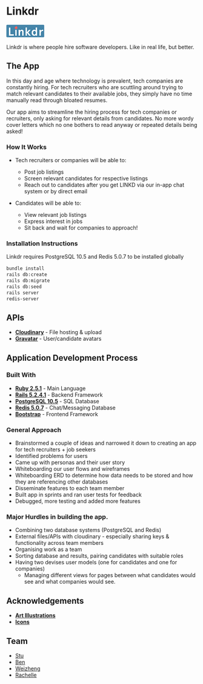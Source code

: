 # Linkdr

![logo](/public/small-logo.png)

Linkdr is where people hire software developers. Like in real life, but better.

## The App

In this day and age where technology is prevalent, tech companies are constantly hiring. For tech recruiters who are scuttling around trying to match relevant candidates to their available jobs, they simply have no time manually read through bloated resumes.

Our app aims to streamline the hiring process for tech companies or recruiters, only asking for relevant details from candidates. No more wordy cover letters which no one bothers to read anyway or repeated details being asked!

### How It Works

- Tech recruiters or companies will be able to:
  - Post job listings
  - Screen relevant candidates for respective listings
  - Reach out to candidates after you get LINKD via our in-app chat system or by direct email

- Candidates will be able to:
  - View relevant job listings
  - Express interest in jobs
  - Sit back and wait for companies to approach!


### Installation Instructions
Linkdr requires PostgreSQL 10.5 and Redis 5.0.7 to be installed globally
```
bundle install
rails db:create
rails db:migrate
rails db:seed
rails server
redis-server
```


## APIs
- **[Cloudinary](https://cloudinary.com/)** - File hosting & upload
- **[Gravatar](https://en.gravatar.com/)** - User/candidate avatars



## Application Development Process
### Built With
- **[Ruby 2.5.1](https://www.ruby-lang.org/en/)** - Main Language
- **[Rails 5.2.4.1](https://rubyonrails.org)** - Backend Framework
- **[PostgreSQL 10.5](https://www.postgresql.org/)** - SQL Database
- **[Redis 5.0.7](https://redis.io/)** - Chat/Messaging Database
- **[Bootstrap](https://getbootstrap.com/)** - Frontend Framework

### General Approach
- Brainstormed a couple of ideas and narrowed it down to creating an app for tech recruiters + job seekers
- Identified problems for users
- Came up with personas and their user story
- Whiteboarding our user flows and wireframes
- Whiteboarding ERD to determine how data needs to be stored and how they are referencing other databases
- Disseminate features to each team member
- Built app in sprints and ran user tests for feedback
- Debugged, more testing and added more features

### Major Hurdles in building the app.
- Combining two database systems (PostgreSQL and Redis)
- External files/APIs with cloudinary - especially sharing keys & functionality across team members
- Organising work as a team
- Sorting database and results, pairing candidates with suitable roles
- Having two devises user models (one for candidates and one for companies)
  - Managing different views for pages between what candidates would see and what companies would see.

## Acknowledgements

- **[Art Illustrations](https://mixkit.co/free-stock-art/)**
- **[Icons](https://material.io/resources/icons/?style=baseline)**

## Team

- [Stu](https://github.com/LaustinSpayce)
- [Ben](https://github.com/benjacoblee)
- [Weizheng](https://github.com/weizheng1910)
- [Rachelle](https://github.com/rachellesg)
